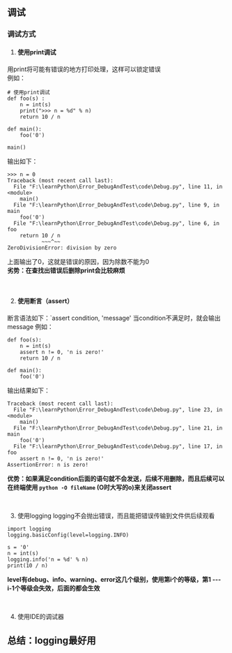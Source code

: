 ## 调试
### 调试方式
1. #### 使用print调试
用print将可能有错误的地方打印处理，这样可以锁定错误
<br>例如：
```commandline
# 使用print调试
def foo(s) :
    n = int(s)
    print(">>> n = %d" % n)
    return 10 / n

def main():
    foo('0')

main()
```
输出如下：
```commandline
>>> n = 0
Traceback (most recent call last):
  File "F:\learnPython\Error_DebugAndTest\code\Debug.py", line 11, in <module>
    main()
  File "F:\learnPython\Error_DebugAndTest\code\Debug.py", line 9, in main
    foo('0')
  File "F:\learnPython\Error_DebugAndTest\code\Debug.py", line 6, in foo
    return 10 / n
           ~~~^~~
ZeroDivisionError: division by zero
```
上面输出了0，这就是错误的原因，因为除数不能为0 <br>
**劣势：在查找出错误后删除print会比较麻烦**

<br>


2. #### 使用断言（assert）
断言语法如下：`assert condition, 'message'
当condition不满足时，就会输出message
例如：
```commandline
def foo(s):
    n = int(s)
    assert n != 0, 'n is zero!'
    return 10 / n

def main():
    foo('0')
```
输出结果如下：
```commandline
Traceback (most recent call last):
  File "F:\learnPython\Error_DebugAndTest\code\Debug.py", line 23, in <module>
    main()
  File "F:\learnPython\Error_DebugAndTest\code\Debug.py", line 21, in main
    foo('0')
  File "F:\learnPython\Error_DebugAndTest\code\Debug.py", line 17, in foo
    assert n != 0, 'n is zero!'
AssertionError: n is zero!
```
**优势：如果满足condition后面的语句就不会发送，后续不用删除，而且后续可以在终端使用 `python -O fileName` (O时大写的o)来关闭assert**

<br>

3. 使用logging
logging不会抛出错误，而且能把错误传输到文件供后续观看
```commandline
import logging
logging.basicConfig(level=logging.INFO)

s = '0'
n = int(s)
logging.info('n = %d' % n)
print(10 / n)
```
 **level有debug、info、warning、error这几个级别，使用第i个的等级，第1 --- i-1个等级会失效，后面的都会生效**
 
<br>

4. 使用IDE的调试器


## 总结：logging最好用
